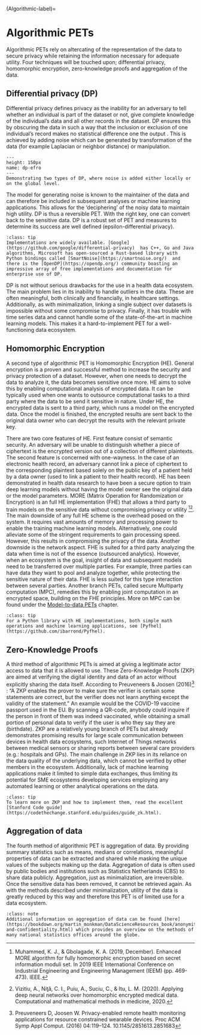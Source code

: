 (Algorithmic-label)=
# Algorithmic PETs
Algorithmic PETs rely on altercating of the representation of the data to secure privacy while retaining the information necessary for adequate utility. Four techniques will be touched upon; differential privacy, homomorphic encryption, zero-knowledge proofs and aggregation of the data. 

## Differential privacy (DP) 
Differential privacy defines privacy as the inability for an adversary to tell whether an individual is part of the dataset or not, give complete knowledge of the individual’s data and all other records in the dataset. DP ensures this by obscuring the data in such a way that the inclusion or exclusion of one individual’s record makes no statistical difference one the output . This is achieved by adding noise which can be generated by transformation of the data (for example Laplacian or neighbor distance) or manipulation. 

```{figure} ./_static/img/dp_efro.png
---
height: 150px
name: dp-efro
---
Demonstrating two types of DP, where noise is added either locally or on the global level.
```


The model for generating noise is known to the maintainer of the data and can therefore be included in subsequent analyses or machine learning applications. This allows for the ‘deciphering’ of the noisy data to maintain high utility. DP is thus a reversible PET. With the right key, one can convert back to the sensitive data. DP is a robust set of PET and measures to determine its success are well defined (epsilon-differential privacy). 

```{admonition} Implementations
:class: tip
Implementations are widely available. [Google](https://github.com/google/differential-privacy)  has C++, Go and Java algorithms, Microsoft has open-sourced a Rust-based library with Python bindings called [SmartNoise](https://smartnoise.org/)  and there is the [OpenDP](https://opendp.org/) community boasting an impressive array of free implementations and documentation for enterprise use of DP. 
```
DP is not without serious drawbacks for the use in a health data ecosystem. The main problem lies in its inability to handle outliers in the data. These are often meaningful, both clinically and financially, in healthcare settings. Additionally, as with minimalization, linking a single subject over datasets is impossible without some compromise to privacy. Finally, it has trouble with time series data and cannot handle some of the state-of-the-art in machine learning models. This makes it a hard-to-implement PET for a well-functioning data ecosystem. 

## Homomorphic Encryption
A second type of algorithmic PET is Homomorphic Encryption (HE). General encryption is a proven and successful method to increase the security and privacy protection of a dataset. However, when one needs to decrypt the data to analyze it, the data becomes sensitive once more. HE aims to solve this by enabling computational analysis of encrypted data. It can be typically used when one wants to outsource computational tasks to a third party where the data to be send it sensitive in nature. Under HE, the encrypted data is sent to a third party, which runs a model on the encrypted data. Once the model is finished, the encrypted results are sent back to the original data owner who can decrypt the results with the relevant private key. 

There are two core features of HE. First feature consist of semantic security. An adversary will be unable to distinguish whether a piece of ciphertext is the encrypted version out of a collection of different plaintexts. The second feature is concerned with one-wayness. In the case of an electronic health record, an adversary cannot link a piece of ciphertext to the corresponding plaintext based solely on the public key of a patient held by a data owner (used to link a patient to their health record). 
HE has been demonstrated in health data research to have been a secure option to train deep learning models without having the model owner see the original data or the model parameters. MORE (Matrix Operation for Randomization or Encryption) is an full HE implementation (FHE) that allows a third party to train models on the sensitive data without compromising privacy or utility [^footnote1][^footnote2]. 
The main downside of any full HE scheme is the overhead posed on the system. It requires vast amounts of memory and processing power to enable the training machine learning models. Alternatively, one could alleviate some of the stringent requirements to gain processing speed. However, this results in compromising the privacy of the data. Another downside is the network aspect. FHE is suited for a third party analyzing the data when time is not of the essence (outsourced analytics). However, when an ecosystem is the goal, insight of data and subsequent models need to be transferred over multiple parties. For example, three parties can have data they want to pool and analyze together, while protecting the sensitive nature of their data. FHE is less suited for this type interaction between several parties. Another branch PETs, called secure Multiparty computation (MPC), remedies this by enabling joint computation in an encrypted space, building on the FHE principles. More on MPC can be found under the [Model-to-data PETs](Model-to-data) chapter. 

```{admonition} Implementations
:class: tip
For a Python library with HE implementations, both simple math operations and machine learning applications, see [Pyfhel](https://github.com/ibarrond/Pyfhel).
```


## Zero-Knowledge Proofs
A third method of algorithmic PETs is aimed at giving a legitimate actor access to data that it is allowed to use. These Zero-Knowledge Proofs (ZKP) are aimed at verifying the digital identity and data of an actor without explicitly sharing the data itself. According to Preuveneers & Joosen (2016)[^footnote3] : “A ZKP enables the prover to make sure the verifier is certain some statements are correct, but the verifier does not learn anything except the validity of the statement.” An example would be the COVID-19 vaccine passport used in the EU. By scanning a QR-code, anybody could inquire if the person in front of them was indeed vaccinated, while obtaining a small portion of personal data to verify if the user is who they say they are (birthdate). 
ZKP are a relatively young branch of PETs but already demonstrates promising results for large scale communication between devices in health data ecosystems, such Internet of Things networks between medical sensors or sharing reports between several care providers (e.g.: hospitals and GPs). The main challenge in ZKP lies in its reliance on the data quality of the underlying data, which cannot be verified by other members in the ecosystem. Additionally, lack of machine learning applications make it limited to simple data exchanges, thus limiting its potential for SME ecosystems developing services employing any automated learning or other analytical operations on the data.

```{admonition} Implementations
:class: tip
To learn more on ZKP and how to implement them, read the excellent [Stanford Code guide](https://codethechange.stanford.edu/guides/guide_zk.html). 
```

## Aggregation of data
The fourth method of algorithmic PET is aggregation of data. By providing summary statistics such as means, medians or correlations, meaningful properties of data can be extracted and shared while masking the unique values of the subjects making up the data. Aggregation of data is often used by public bodies and institutions such as Statistics Netherlands (CBS) to share data publicly. Aggregation, just as minimalization, are irreversible. Once the sensitive data has been removed, it cannot be retrieved again. As with the methods described under minimalization, utility of the data is greatly reduced by this way and therefore this PET is of limited use for a data ecosystem.


```{admonition} Resource
:class: note
Additional information on aggregation of data can be found [here](https://bookdown.org/martin_monkman/DataScienceResources_book/anonymity-and-confidentiality.html) which provides an overview on the methods of many national statistics offices around the globe. 
```

[^footnote1]:Muhammed, K. J., & Gbolagade, K. A. (2019, December). Enhanced MORE algorithm for fully homomorphic encryption based on secret information moduli set. In 2019 IEEE International Conference on Industrial Engineering and Engineering Management (IEEM) (pp. 469-473). IEEE.
[^footnote2]:Vizitiu, A., Niƫă, C. I., Puiu, A., Suciu, C., & Itu, L. M. (2020). Applying deep neural networks over homomorphic encrypted medical data. Computational and mathematical methods in medicine, 2020.
[^footnote3]: Preuveneers D, Joosen W. Privacy-enabled remote health monitoring applications for resource constrained wearable devices. Proc ACM Symp Appl Comput. (2016) 04:119–124. 10.1145/2851613.2851683
